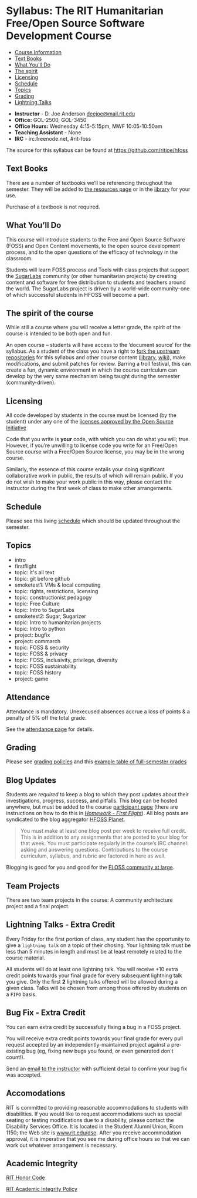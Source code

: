 
# Syllabus: The RIT Humanitarian Free/Open Source Software Development Course

 -   [Course Information](#course-info)
 -   [Text Books](#text-books)
 -   [What You'll Do](#what-you-ll-do)
 -   [The spirit](#the-spirit-of-the-course)
 -   [Licensing](#licensing)
 -   [Schedule](#schedule)
 -   [Topics](#topics)
 -   [Grading](#grading)
 -   [Lightning Talks](#lightning-talks-extra-credit)

<a name="course-info"></a>
 -   **Instructor** - D. Joe Anderson [<deejoe@mail.rit.edu>](mailto:deejoe@mail.rit.edu)
 -   **Office:** GOL-2500, GOL-3450
 -   **Office Hours:** Wednesday 4:15-5:15pm, MWF 10:05-10:50am
 -   **Teaching Assistant** - None 
 -   **IRC** - irc.freenode.net, #rit-foss

 The source for this syllabus can be found at [<https://github.com/ritjoe/hfoss>](https://github.com/ritjoe/hfoss)

<a name="text-books"></a>
## Text Books

There are a number of textbooks we’ll be referencing throughout the
semester. They will be added to [the resources page](/oer)
or in the [library](https://github.com/ritjoe/hfoss-library) for your use.

Purchase of a textbook is not required.

<a name="what-you-ll-do"></a>
## What You’ll Do

This course will introduce students to the Free and Open Source Software
(FOSS) and Open Content movements, to the open source development
process, and to the open questions of the efficacy of technology in the
classroom.

Students will learn FOSS process and Tools with class projects that support
the [SugarLabs](https://www.sugarlabs.org) community (or other humanitarian projects) by creating
content and software for free distribution to students and teachers around
the world.  The SugarLabs project is driven by a world-wide community–one of
which successful students in HFOSS will become a part.


<a name="the-spirit-of-the-course"></a>
## The spirit of the course

While still a course where you will receive a letter grade, the spirit
of the course is intended to be both open and fun.

An open course – students will have access to the ‘document source’ for
the syllabus. As a student of the class you have a right to [fork the upstream repositories](http://github.com/ritjoe/hfoss)
for this syllabus and other course content ([library](https://github.com/ritjoe/hfoss-library), [wiki](https://github.com/ritjoe/hfoss.wiki)), make modifications, and
submit patches for review. Barring a troll festival, this can create a
fun, dynamic environment in which the course curriculum can develop by
the very same mechanism being taught during the semester
(community-driven).

<a name="licensing"></a>
## Licensing

All code developed by students in the course must be licensed (by the
student) under any one of the [licenses approved by the Open Source Initiative](http://www.opensource.org/licenses/category) 

Code that you write is **your** code, with which you can do what you
will; true. However, if you’re unwilling to license code you write for
an Free/Open Source course with a Free/Open Source license, you may be
in the wrong course.

Similarly, the essence of this course entails your doing significant
collaborative work in public, the results of which will remain public.
If you do not wish to make your work public in this way, please contact
the instructor during the first week of class to make other arrangements.

<a name="schedule"></a>
## Schedule

Please see this living [schedule](schedule) which should be updated
throughout the semester.

<a name="topics"></a>
## Topics

  * intro 
  * firstflight
  * topic: it's all text
  * topic: git before github
  * smoketest1: VMs & local computing
  * topic: rights, restrictions, licensing
  * topic: constructionist pedagogy
  * topic: Free Culture
  * topic: Intro to SugarLabs
  * smoketest2: Sugar, Sugarizer
  * topic: Intro to humanitarian projects
  * topic: Intro to python
  * project: bugfix
  * project: commarch
  * topic: FOSS & security
  * topic: FOSS & privacy
  * topic: FOSS, inclusivity, privilege, diversity
  * topic: FOSS sustainability
  * topic: FOSS history
  * project: game

## Attendance

Attendance is mandatory. Unexecused absences accrue a loss of points & a penalty of 5% off the total grade.

See the [attendance page](attendance) for details.

## Grading

Please see [grading policies](grading/grading-policies) and this [example table of full-semester grades](https://github.com/ritjoe/hfoss/wiki/grading/grading-table)


## Blog Updates

Students are *required* to keep a blog to which they post updates about
their investigations, progress, success, and pitfalls. This blog can be
hosted anywhere, but must be added to the course [participant page](http://hfoss.rocfoss.org/participants) (there are instructions on how to do this in
[*Homework - First Flight*](https://github.com/ritjoe/hfoss/wiki/firstflight)). All blog posts are
syndicated to the blog aggregator [HFOSS Planet](https://people.rit.edu/djaigm/planet/hfoss/).

> You must make at least one blog post per week to receive full credit.
> This is in addition to any assignments that are posted to your blog
> for that week.
> You must participate regularly in the course’s IRC channel: asking and
> answering questions.
> Contributions to the course curriculum, syllabus, and rubric are
> factored in here as well.

Blogging is good for you and good for the [FLOSS community at large](http://xkcd.com/979/).


## Team Projects

There are two team projects in the course: A community architecture
project and a final project.


## Lightning Talks - Extra Credit

Every Friday for the first portion of class, any student has the
opportunity to give a `lightning talk` on a topic of their chosing. Your
lightning talk must be less than 5 minutes in length and must be at
least remotely related to the course material.

All students will do at least one lightning talk.  You will receive +10
extra credit points towards your final grade for every subsequent lightning
talk you give.  Only the first **2** lightning talks offered will be allowed
during a given class.  Talks will be chosen from among those offered by
students on a `FIFO` basis.


## Bug Fix - Extra Credit

You can earn extra credit by successfully fixing a bug in a FOSS
project.

You will receive extra credit points towards your final grade for
every pull request accepted by an independently-maintained project
against a pre-existing bug (eg, fixing new bugs you found, or even
generated don't count!).

Send an [email to the instructor](email:deejoe@mail.rit.edu) with
sufficient detail to confirm your bug fix was accepted.

## Accomodations

RIT is committed to providing reasonable accommodations to students with
disabilities. If you would like to request accommodations such as
special seating or testing modifications due to a disability, please
contact the Disability Services Office. It is located in the Student
Alumni Union, Room 1150; the Web site is www.rit.edu/dso. After you
receive accommodation approval, it is imperative that you see me during
office hours so that we can work out whatever arrangement is necessary.

## Academic Integrity

[RIT Honor Code](http://www.rit.edu/academicaffairs/policiesmanual/sectionA/honorcode.html)

[RIT Academic Integrity Policy](http://www.rit.edu/~w-policy/sectionD/D8.html)

